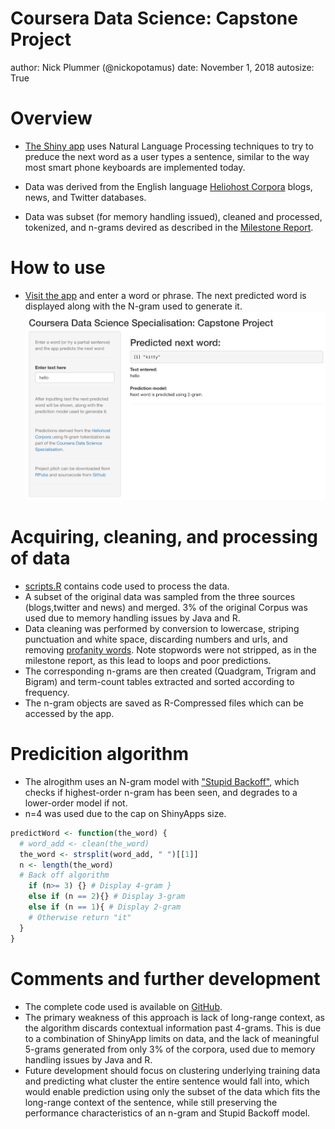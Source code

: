 Coursera Data Science: Capstone Project
========================================================
author: Nick Plummer (@nickopotamus)
date: November 1, 2018
autosize: True

Overview
========================================================

- [The Shiny app](https://nickopotamus.shinyapps.io/capstone/) uses Natural Language Processing techniques to try to preduce the next word as a user types a sentence, similar to the way most smart phone keyboards are implemented today.

- Data was derived from the English language [Heliohost Corpora](http://www.corpora.heliohost.org/) blogs, news, and Twitter databases.

- Data was subset (for memory handling issued), cleaned and processed, tokenized, and n-grams devired as described in the [Milestone Report](https://rpubs.com/nickopotamus/422734). 

How to use
========================================================

- [Visit the app](https://nickopotamus.shinyapps.io/capstone/) and enter a word or phrase. The next predicted word is displayed along with the N-gram used to generate it.
![Instructions](./app.png)


Acquiring, cleaning, and processing of data
========================================================

- [scripts.R](https://github.com/nickopotamus/datasciencecoursera/blob/master/10_Capstone/app/scripts.R) contains code used to process the data.
- A subset of the original data was sampled from the three sources (blogs,twitter and news) and merged. 3% of the original Corpus was used due to memory handling issues by Java and R.
- Data cleaning was performed by conversion to lowercase, striping punctuation and white space, discarding numbers and urls, and removing [profanity words](http://www.cs.cmu.edu/~biglou/resources/). Note stopwords were not stripped, as in the milestone report, as this lead to loops and poor predictions.
- The corresponding n-grams are then created (Quadgram, Trigram and Bigram) and term-count tables extracted and sorted according to frequency.
- The n-gram objects are saved as R-Compressed files which can be accessed by the app.

Predicition algorithm
========================================================

- The alrogithm uses an N-gram model with ["Stupid Backoff"](http://www.cs.columbia.edu/~smaskey/CS6998-0412/supportmaterial/langmodel_mapreduce.pdf), which checks if highest-order n-gram has been seen, and degrades to a lower-order model if not. 
- n=4 was used due to the cap on ShinyApps size.


```r
predictWord <- function(the_word) {
  # word_add <- clean(the_word)
  the_word <- strsplit(word_add, " ")[[1]]
  n <- length(the_word)
  # Back off algorithm
    if (n>= 3) {} # Display 4-gram }
    else if (n == 2){} # Display 3-gram
    else if (n == 1){ # Display 2-gram
    # Otherwise return "it"
  }
}
```


Comments and further development
========================================================

- The complete code used is available on [GitHub](https://github.com/nickopotamus/datasciencecoursera/tree/master/10_Capstone/app).
- The primary weakness of this approach is lack of long-range context, as the algorithm discards contextual information past 4-grams. This is due to a combination of ShinyApp limits on data, and the lack of meaningful 5-grams generated from only 3% of the corpora, used due to memory handling issues by Java and R.
- Future development should focus on clustering underlying training data and predicting what cluster the entire sentence would fall into, which would enable prediction using only the subset of the data which fits the long-range context of the sentence, while still preserving the performance characteristics of an n-gram and Stupid Backoff model.
